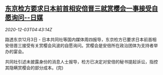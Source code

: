 <!--1606971273000-->
[东京检方要求日本前首相安倍晋三就赏樱会一事接受自愿询问--日媒](https://cn.reuters.com/article/japan-prosecutor-abe-query-1203-idCNKBS28D0GW)
------

<div><i>2020-12-03T04:43:14Z</i></div><p>路透东京12月3日 - 日本共同社等国内媒体周四报导，东京检方已要求日本前首相安倍晋三接受有关赏樱会风波的自愿询问。赏樱会是安倍所在政治团体为支持者举办的宴会。</p><p>共同社引述未披露身份的消息人士报导，检方已决定对安倍的秘书提起诉讼，指控其隐瞒赏樱会的部分成本。(完)</p>
